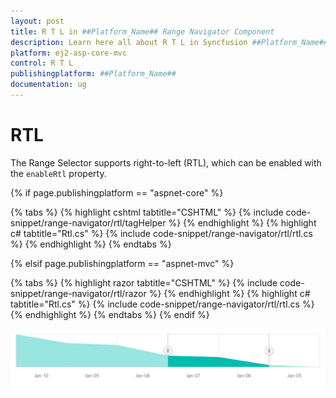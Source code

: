 ```yaml
---
layout: post
title: R T L in ##Platform_Name## Range Navigator Component
description: Learn here all about R T L in Syncfusion ##Platform_Name## Range Navigator component of Syncfusion Essential JS 2 and more.
platform: ej2-asp-core-mvc
control: R T L
publishingplatform: ##Platform_Name##
documentation: ug
---
```



# RTL

The Range Selector supports right-to-left (RTL), which can be enabled with the `enableRtl` property.

{% if page.publishingplatform == "aspnet-core" %}

{% tabs %}
{% highlight cshtml tabtitle="CSHTML" %}
{% include code-snippet/range-navigator/rtl/tagHelper %}
{% endhighlight %}
{% highlight c# tabtitle="Rtl.cs" %}
{% include code-snippet/range-navigator/rtl/rtl.cs %}
{% endhighlight %}
{% endtabs %}

{% elsif page.publishingplatform == "aspnet-mvc" %}

{% tabs %}
{% highlight razor tabtitle="CSHTML" %}
{% include code-snippet/range-navigator/rtl/razor %}
{% endhighlight %}
{% highlight c# tabtitle="Rtl.cs" %}
{% include code-snippet/range-navigator/rtl/rtl.cs %}
{% endhighlight %}
{% endtabs %}
{% endif %}



![RTL](images/rtl.png)